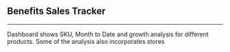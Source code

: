 ## Benefits Sales Tracker
***

Dashboard shows SKU, Month to Date and growth analysis for different products.  Some of the analysis also incorporates stores